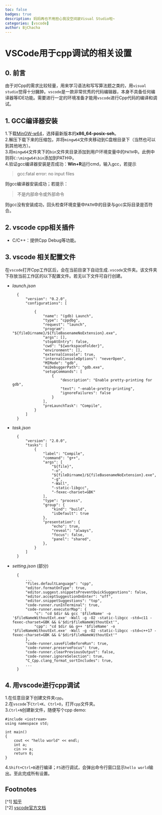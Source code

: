 ```yaml
---
toc: false
badges: true
description: 妈妈再也不用担心我没空间装Visual Studio啦~
categories: [vscode]
author: BjChacha
---
```

# VSCode用于cpp调试的相关设置

## 0. 前言

由于对Cpp的需求比较轻量，用来学习语法和写写算法题之类的，用`visual studio`觉得十分臃肿。`vscode`是一款非常优秀的代码编辑器，本身不具备任何编译器等IDE功能。需要进行一定的环境准备才能用`vscode`进行Cpp代码的编译和调试。

## 1. GCC编译器安装
 
1.下载[MinGW-w64](https://sourceforge.net/projects/mingw-w64/files/)，选择最新版本的**x86_64-posix-seh**。    
2.解压下载下来的压缩包，并将`mingw64`文件夹移动到C盘根目录下（当然也可以到其他地方）。  
3.将`mingw64`文件夹下的`bin`文件夹目录添加到用户环境变量中的`PATH`中。此例中则将`C:\mingw64\bin`添加到PATH中。  
4.验证gcc编译器安装是否成功：**Win+R**运行cmd，输入gcc，若提示  

> gcc:fatal error: no input files

则gcc编译器安装成功；若提示：

> 不是内部命令或外部命令    

则gcc没有安装成功，回头检查环境变量中`PATH`中的目录与gcc实际目录是否符合。

## 2. vscode cpp相关插件

- C/C++：提供Cpp Debug等功能。

## 3. vscode 相关配置文件

在`vscode`打开Cpp工作区后，会在当前目录下自动生成`.vscode`文件夹。该文件夹下存放当前工作区的以下配置文件。若无以下文件可自行创建。

- *launch.json*   
  
        {
            "version": "0.2.0",
            "configurations": [
            
                {
                    "name": "(gdb) Launch",
                    "type": "cppdbg",
                    "request": "launch",
                    "program": "${fileDirname}/${fileBasenameNoExtension}.exe",
                    "args": [],
                    "stopAtEntry": false,
                    "cwd": "${workspaceFolder}",
                    "environment": [],
                    "externalConsole": true,
                    "internalConsoleOptions": "neverOpen",
                    "MIMode": "gdb",
                    "miDebuggerPath": "gdb.exe",
                    "setupCommands": [
                        {
                            "description": "Enable pretty-printing for gdb",
                            "text": "-enable-pretty-printing",
                            "ignoreFailures": false
                        }
                    ],
                    "preLaunchTask": "Compile",
                }
            ]
        }

- *task.json*

        {
            "version": "2.0.0",
            "tasks": [
                {
                    "label": "Compile",
                    "command": "g++",
                    "args": [
                        "${file}",
                        "-o",
                        "${fileDirname}/${fileBasenameNoExtension}.exe",
                        "-g",
                        "-Wall",
                        "-static-libgcc",
                        "-fexec-charset=GBK"
                    ],
                    "type": "process",
                    "group": {
                        "kind": "build",
                        "isDefault": true
                    },
                    "presentation": {
                        "echo": true,
                        "reveal": "always",
                        "focus": false,
                        "panel": "shared",
                    },
                }
            ]
        }


- *setting.json* (部分)

        {
            ...
            "files.defaultLanguage": "cpp",
            "editor.formatOnType": true,
            "editor.suggest.snippetsPreventQuickSuggestions": false,
            "editor.acceptSuggestionOnEnter": "off",
            "editor.snippetSuggestions": "top",
            "code-runner.runInTerminal": true,
            "code-runner.executorMap": {
                "c": "cd $dir && gcc '$fileName' -o '$fileNameWithoutExt.exe' -Wall -g -O2 -static-libgcc -std=c11 -fexec-charset=GBK && &'$dir$fileNameWithoutExt'",
                "cpp": "cd $dir && g++ '$fileName' -o '$fileNameWithoutExt.exe' -Wall -g -O2 -static-libgcc -std=c++17 -fexec-charset=GBK && &'$dir$fileNameWithoutExt'"
            },
            "code-runner.saveFileBeforeRun": true,
            "code-runner.preserveFocus": true,
            "code-runner.clearPreviousOutput": false,
            "code-runner.ignoreSelection": true,
            "C_Cpp.clang_format_sortIncludes": true,
            ...
        }

## 4. 用vscode进行cpp调试
1.在任意目录下创建文件夹`cpp`。     
2.在`vscode`下`Ctrl+K`、`Ctrl+O`，打开`cpp`文件夹。   
3.`Ctrl+N`创建新文件，随便写个cpp demo:

    #include <iostream>
    using namespace std;

    int main()
    {
        cout << "hello world" << endl;
        int a;
        cin >> a;
        return 0;
    }

4.`Shift+Ctrl+B`进行编译；`F5`进行调试，会弹出命令行窗口显示`hello world`输出。至此完成所有设置。

## Footnotes
[^1] [知乎](https://www.zhihu.com/question/30315894)  
[^2] [vscode官方文档](https://code.visualstudio.com/docs/cpp/config-mingw)